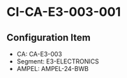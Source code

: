 # CI-CA-E3-003-001

## Configuration Item
- CA: CA-E3-003
- Segment: E3-ELECTRONICS
- AMPEL: AMPEL-24-BWB
